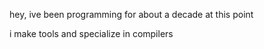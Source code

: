 hey, ive been programming for about a decade at this point

i make tools and specialize in compilers
